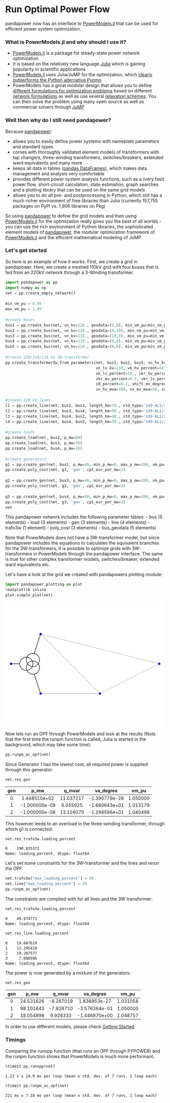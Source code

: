# Run Optimal Power Flow

pandapower now has an interface to [PowerModels.jl](https://lanl-ansi.github.io/PowerModels.jl/stable/) that can be used for efficient power system optimization.

### What is PowerModels.jl and why should I use it?

- [PowerModels.jl](https://lanl-ansi.github.io/PowerModels.jl/stable/) is  a package for steady-state power network optimization
- It is based on the relatively new language [Julia](https://julialang.org/) which is gaining popularity in scientific applications
- [PowerModels.jl](https://lanl-ansi.github.io/PowerModels.jl/stable/) uses Julia/JuMP for the optimization, which [clearly outperforms the Python alternative Pyomo](http://yetanothermathprogrammingconsultant.blogspot.com/2015/05/model-generation-in-julia.html)
- PowerModels has a great modular design that allows you to define [different formulations for optimization problems](https://lanl-ansi.github.io/PowerModels.jl/stable/specifications/) based on different [network formulations](https://lanl-ansi.github.io/PowerModels.jl/stable/formulations/) as well as use several [relaxation schemes](https://lanl-ansi.github.io/PowerModels.jl/stable/relaxations/). You can then solve the problem using many open source as well as commercial solvers through [JuMP](http://www.juliaopt.org/JuMP.jl/0.18/installation.html#getting-solvers)

### Well then why do I still need pandapower?

Because [pandapower](https://pandapower.readthedocs.io/en/latest/index.html):

- allows you to easily define power systems with nameplate parameters and standard types
- comes with thoroughly validated element models of transformers with tap changers, three-winding transformers, switches/breakers, extended ward equivalents and many more    
- keeps all data in tables ([pandas DataFrames](https://pandas.pydata.org/pandas-docs/stable/reference/api/pandas.DataFrame.html)), which makes data management and analysis very comfortable
- provides different power system analysis functions, such as a (very fast) power flow, short-circuit calculation, state estimation, graph searches and a plotting library that can be used on the same grid models
- allows you to do all pre- and postprocessing in Python, which still has a much richer environment of free libraries than Julia (currently 157,755 packages on PyPI vs. 1,906 libraries on Pkg)

So using [pandapower](https://pandapower.readthedocs.io/en/latest/index.html) to define the grid models and then using [PowerModels.jl](https://lanl-ansi.github.io/PowerModels.jl/stable/) for the optimization really gives you the best of all worlds - you can use the rich environment of Python libraries, the sophisticated element models of [pandapower](https://pandapower.readthedocs.io/en/latest/index.html), the modular optimization framework of [PowerModels.jl](https://lanl-ansi.github.io/PowerModels.jl/stable/) and the efficient mathematical modeling of JuMP.

### Let's get started

So here is an example of how it works. First, we create a grid in pandapower. Here, we create a meshed 110kV grid with four buses that is fed from an 220kV network through a 3-Winding transformer.


```python
import pandapower as pp
import numpy as np
net = pp.create_empty_network()

min_vm_pu = 0.95
max_vm_pu = 1.05

#create buses
bus1 = pp.create_bus(net, vn_kv=220., geodata=(5,9), min_vm_pu=min_vm_pu, max_vm_pu=max_vm_pu)
bus2 = pp.create_bus(net, vn_kv=110., geodata=(6,10), min_vm_pu=min_vm_pu, max_vm_pu=max_vm_pu)
bus3 = pp.create_bus(net, vn_kv=110., geodata=(10,9), min_vm_pu=min_vm_pu, max_vm_pu=max_vm_pu)
bus4 = pp.create_bus(net, vn_kv=110., geodata=(8,8), min_vm_pu=min_vm_pu, max_vm_pu=max_vm_pu)
bus5 = pp.create_bus(net, vn_kv=110., geodata=(6,8), min_vm_pu=min_vm_pu, max_vm_pu=max_vm_pu)

#create 220/110/110 kV 3W-transformer
pp.create_transformer3w_from_parameters(net, bus1, bus2, bus5, vn_hv_kv=220, vn_mv_kv=110,
                                        vn_lv_kv=110, vk_hv_percent=10., vk_mv_percent=10.,
                                        vk_lv_percent=10., vkr_hv_percent=0.5,
                                        vkr_mv_percent=0.5, vkr_lv_percent=0.5, pfe_kw=10,
                                        i0_percent=0.1, shift_mv_degree=0, shift_lv_degree=0,
                                        sn_hv_mva=100, sn_mv_mva=50, sn_lv_mva=50)

#create 110 kV lines
l1 = pp.create_line(net, bus2, bus3, length_km=70., std_type='149-AL1/24-ST1A 110.0')
l2 = pp.create_line(net, bus3, bus4, length_km=50., std_type='149-AL1/24-ST1A 110.0')
l3 = pp.create_line(net, bus4, bus2, length_km=40., std_type='149-AL1/24-ST1A 110.0')
l4 = pp.create_line(net, bus4, bus5, length_km=30., std_type='149-AL1/24-ST1A 110.0')

#create loads
pp.create_load(net, bus2, p_mw=60)
pp.create_load(net, bus3, p_mw=70)
pp.create_load(net, bus4, p_mw=10)

#create generators
g1 = pp.create_gen(net, bus1, p_mw=40, min_p_mw=0, max_p_mw=200, vm_pu=1.01, slack=True)
pp.create_poly_cost(net, g1, 'gen', cp1_eur_per_mw=1)

g2 = pp.create_gen(net, bus3, p_mw=40, min_p_mw=0, max_p_mw=200, vm_pu=1.01)
pp.create_poly_cost(net, g2, 'gen', cp1_eur_per_mw=3)

g3 = pp.create_gen(net, bus4, p_mw=50, min_p_mw=0, max_p_mw=200, vm_pu=1.01)
pp.create_poly_cost(net, g3, 'gen', cp1_eur_per_mw=3)
net
```




  This pandapower network includes the following parameter tables:
       - bus (5 elements)
       - load (3 elements)
       - gen (3 elements)
       - line (4 elements)
       - trafo3w (1 element)
       - poly_cost (3 elements)
       - bus_geodata (5 elements)



Note that PowerModels does not have a 3W-transformer model, but since pandapower includes the equations to calculates the equivalent branches for the 3W-transformers, it is possible to optimize grids with 3W-transformers in PowerModels through the pandapower interface. The same is true for other complex transformer models, switches/breaker, extended ward equivalents etc.

Let's have a look at the grid we created with pandapowers plotting module:


```python
import pandapower.plotting as plot
%matplotlib inline
plot.simple_plot(net)
```

![png](assets/output_5_0.png)


Now lets run an OPF through PowerModels and look at the results (Note that the first time the runpm function is called, Julia is started in the background, which may take some time):


```python
pp.runpm_ac_opf(net)
```

Since Generator 1 has the lowest cost, all required power is supplied through this generator:


```python
net.res_gen
```

| **gen** | **p_mw**      | **q_mvar** | **va_degree** | **vm_pu** |
|:----:|:-------------:|:----------:|:-------------:|:---------:|
| 0    | 1.448510e+02  | 11.037217  | -1.390779e-28 | 1.050000  |
| 1    | -1.000000e-08 | 6.055925   | -1.680643e+01 | 1.013179  |
| 2    | -1.000000e-08 | 13.126070  | -1.298596e+01 | 1.040498  |



This however leeds to an overload in the three-winding transformer, through which g1 is connected:


```python
net.res_trafo3w.loading_percent
```




    0    190.835372
    Name: loading_percent, dtype: float64



Let's set some constraints for the 3W-transformer and the lines and rerun the OPF:


```python
net.trafo3w["max_loading_percent"] = 50
net.line["max_loading_percent"] = 20
pp.runpm_ac_opf(net)
```

The constraints are complied with for all lines and the 3W transformer:


```python
net.res_trafo3w.loading_percent
```




    0    49.974771
    Name: loading_percent, dtype: float64




```python
net.res_line.loading_percent
```




    0    19.047619
    1    12.295419
    2    19.207577
    3     7.088596
    Name: loading_percent, dtype: float64



The power is now generated by a mixture of the generators:


```python
net.res_gen
```
| **gen** | **p_mw**  | **q_mvar** | **va_degree** | **vm_pu** |
|:----:|:---------:|:----------:|:-------------:|:---------:|
| 0    | 24.531626 | -6.267019  | 1.836953e-27  | 1.031058  |
| 1    | 98.101643 | -7.928710  | -3.576364e-01 | 1.050000  |
| 2    | 18.054898 | 9.928333   | -1.446870e+00 | 1.048757  |


In order to use different models, please check [Getting Started](@ref).

### Timings

Comparing the runopp function (that runs an OPF through PYPOWER) and the runpm function shows that PowerModels is much more performant:
```python
%timeit pp.runopp(net)
```

    1.22 s ± 14.9 ms per loop (mean ± std. dev. of 7 runs, 1 loop each)



```python
%timeit pp.runpm_ac_opf(net)
```

    221 ms ± 7.18 ms per loop (mean ± std. dev. of 7 runs, 1 loop each)
